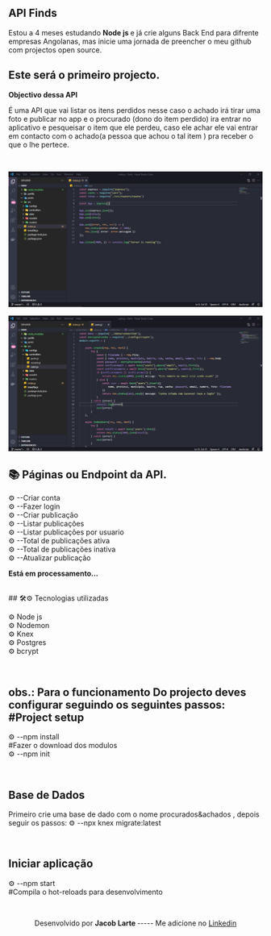 ## API Finds 
Estou a 4 meses estudando <b> Node js </b>  e já crie  alguns Back End para difrente empresas Angolanas, mas inicie uma jornada de preencher o meu github com projectos open source.


## Este será o primeiro projecto.

<b>Objectivo dessa API </b>   

<p> É uma API que vai listar os itens perdidos nesse caso  o achado irá tirar uma foto e publicar no app e o procurado (dono do item perdido) ira entrar no aplicativo e pesqueisar o item que ele perdeu, caso ele achar ele vai entrar em contacto com o  achado(a pessoa que achou o tal item ) pra receber o que o lhe pertece. </p>

<br>

![Screen index](https://github.com/Jacob-dvlp/api-finds/blob/master/index.jpg)

![user](https://github.com/Jacob-dvlp/api-finds/blob/master/user.jpg)

## 📚 Páginas  ou Endpoint da API.

 ⚙ --Criar conta <br>
 ⚙ --Fazer login <br>
 ⚙ --Criar publicação <br>
 ⚙ --Listar publicações <br>
 ⚙ --Listar publicações por  usuario<br>
 ⚙ --Total  de  publicações ativa <br>
 ⚙ --Total  de  publicações inativa <br>
 ⚙ --Atualizar publicação<br>

<b>Está em processamento...</b>





<br>
## 🛠⚙ Tecnologias utilizadas
 
⚙ Node js <br>
⚙ Nodemon <br>
⚙ Knex  <br>
⚙ Postgres <br>
⚙ bcrypt <br>

<br>

 ## obs.: Para o funcionamento Do projecto deves configurar seguindo os seguintes passos: #Project setup

 ⚙ --npm install <br>
 #Fazer o download dos modulos <br>
 ⚙ --npm init <br>

<br>

 ## Base de Dados
 Primeiro crie uma base de dado com o nome procurados&achados , depois seguir os passos:
⚙ --npx knex migrate:latest<br>

<br>

## Iniciar aplicação

⚙ --npm start <br>
 #Compila o hot-reloads para desenvolvimento
 
 
 <br>
 
  <p align=center > Desenvolvido por  <b> Jacob Larte </b>  ----- Me adicione no <a href="https://www.linkedin.com/in/jacob-lartes/">Linkedin</a> </p>
 


 
